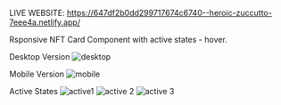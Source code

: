 LIVE WEBSITE: https://647df2b0dd299717674c6740--heroic-zuccutto-7eee4a.netlify.app/

Rsponsive NFT Card Component with active states - hover.

Desktop Version ![desktop](https://github.com/alexandrav01/NFT-Card-Component/assets/93940491/54f0a3d7-859d-4531-a54a-b5e8a4d53fdf)

Mobile Version 
![mobile](https://github.com/alexandrav01/NFT-Card-Component/assets/93940491/839906ff-4a33-4f51-a1c0-7833e3fa9b5f)

Active States
![active1](https://github.com/alexandrav01/NFT-Card-Component/assets/93940491/5bb51365-020b-4de4-8ef6-30e86baaec2e)
![active 2](https://github.com/alexandrav01/NFT-Card-Component/assets/93940491/e16e802d-3047-4a0e-9899-a7d70b0915c0)
![active 3](https://github.com/alexandrav01/NFT-Card-Component/assets/93940491/50c53e43-3060-48c7-96f6-0c81a1218c9e)
